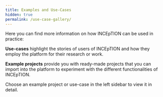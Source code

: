 ```yaml
---
title: Examples and Use-Cases
hidden: true
permalink: /use-case-gallery/
---
```


Here you can find more information on how INCEpTION can be used in practice:

**Use-cases** highlight the stories of users of INCEpTION and how they employ the platform for their
research or work.

**Example projects** provide you with ready-made projects that you can import into the platform to
experiment with the different functionalities of INCEpTION.

Choose an example project or use-case in the left sidebar to view it in detail.
